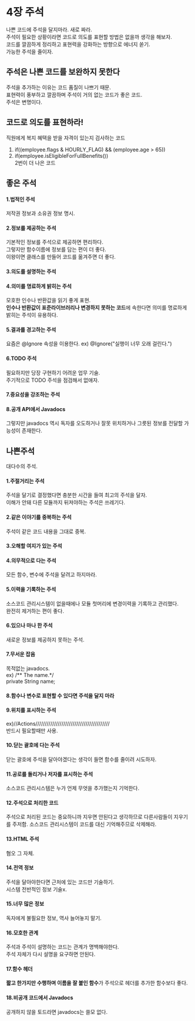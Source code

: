 # 4장 주석
나쁜 코드에 주석을 달지마라. 새로 짜라.<br/>
주석이 필요한 상황이라면 코드로 의도를 표현할 방법은 없을까 생각을 해보자.<br/>
코드를 깔끔하게 정리하고 표현력을 강화하는 방향으로 에너지 쏟기.<br/>
가능한 주석을 줄이자.<br/>

## 주석은 나쁜 코드를 보완하지 못한다
주석을 추가하는 이유는 코드 품질이 나쁘기 때문.<br/>
표현력이 풍부하고 깔끔하며 주석이 거의 없는 코드가 좋은 코드.<br/>
주석은 변명이다.

## 코드로 의도를 표현하라!
직원에게 복지 혜택을 받을 자격이 있는지 검사하는 코드 <br/>
1. if((employee.flags & HOURLY_FLAG) && (employee.age > 65))<br/>
2. if(employee.isEligibleForFullBenefits())<br/>
2번이 더 나은 코드

## 좋은 주석
#### 1.법적인 주석
  저작권 정보과 소유권 정보 명시.
#### 2.정보를 제공하는 주석
  기본적인 정보를 주석으로 제공하면 편리하다. <br/>
  그렇지만 함수이름에 정보를 담는 편이 더 좋다. <br/>
  이왕이면 클래스를 만들어 코드를 옮겨주면 더 좋다.<br/>
#### 3.의도를 설명하는 주석
#### 4.의미를 명료하게 밝히는 주석
  모호한 인수나 반환값을 읽기 좋게 표현.<br/>
  **인수나 반환값이 표준라이브러리나 변경하지 못하는 코드**에 속한다면 의미를 명료하게 밝히는 주석이 유용하다. 
#### 5.결과를 경고하는 주석
  요즘은 @Ignore 속성을 이용한다. ex) @Ignore("실행이 너무 오래 걸린다.")
#### 6.TODO 주석
  필요하지만 당장 구현하기 어려운 업무 기술.<br/>
  주기적으로 TODO 주석을 점검해서 없애자.
#### 7.중요성을 강조하는 주석
#### 8.공개 API에서 Javadocs
  그렇지만 javadocs 역시 독자를 오도하거나 잘못 위치하거나 그릇된 정보를 전달할 가능성이 존재한다.
  
## 나쁜주석
  대다수의 주석.
#### 1.주절거리는 주석
  주석을 달기로 결정했다면 충분한 시간을 들여 최고의 주석을 달자.<br/>
  이해가 안돼 다른 모듈까지 뒤져야하는 주석은 쓰레기다.
#### 2.같은 이야기를 중복하는 주석
  주석이 같은 코드 내용을 그대로 중복.
#### 3.오해할 여지가 있는 주석
#### 4.의무적으로 다는 주석
  모든 함수, 변수에 주석을 달려고 하지마라.
#### 5.이력을 기록하는 주석
  소스코드 관리시스템이 없을때에나 모듈 첫머리에 변경이력을 기록하고 관리했다.<br/>
  완전히 제거하는 편이 좋다.
#### 6.있으나 마나 한 주석
  새로운 정보를 제공하지 못하는 주석.
#### 7.무서운 잡음
  목적없는 javadocs. <br/>
  ex) /** The name.*/<br/>
  private String name;<br/>
 
#### 8.함수나 변수로 표현할 수 있다면 주석을 달지 마라
#### 9.위치를 표시하는 주석
ex)//Actions////////////////////////////////////////<br/>
반드시 필요할때만 사용.
#### 10.닫는 괄호에 다는 주석
닫는 괄호에 주석을 달아야겠다는 생각이 들면 함수를 줄이려 시도하자.
#### 11.공로를 돌리거나 저자를 표시하는 주석
소스코드 관리시스템은 누가 언제 무엇을 추가했는지 기억한다.
#### 12.주석으로 처리한 코드
주석으로 처리된 코드는 중요하니까 지우면 안된다고 생각하므로 다른사람들이 지우기를 주저함.
소스코드 관리시스템이 코드를 대신 기억해주므로 삭제해라.
#### 13.HTML 주석
혐오 그 자체.
#### 14.전역 정보
주석을 달아야한다면 근처에 있는 코드만 기술하기.<br/>
시스템 전반적인 정보 기술x.
#### 15.너무 많은 정보
독자에게 불필요한 정보, 역사 늘어놓지 말기.
#### 16.모호한 관계
주석과 주석이 설명하는 코드는 관계가 명백해야한다.<br/>
주석 자체가 다시 설명을 요구하면 안된다. 
#### 17.함수 헤더
**짧고 한가지만 수행하며 이름을 잘 붙인 함수**가 주석으로 헤더를 추가한 함수보다 좋다.
#### 18.비공개 코드에서 Javadocs
공개하지 않을 토드라면 javadocs는 쓸모 없다.
